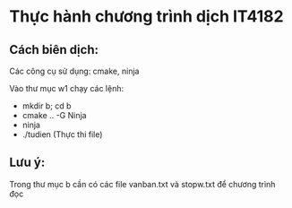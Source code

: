 # Thực hành chương trình dịch IT4182

## Cách biên dịch:
Các công cụ sử dụng: cmake, ninja

Vào thư mục w1 chạy các lệnh: 
- mkdir b; cd b
- cmake .. -G Ninja
- ninja
- ./tudien (Thực thi file)

## Lưu ý:
Trong thư mục b cần có các file vanban.txt và stopw.txt để chương trình đọc